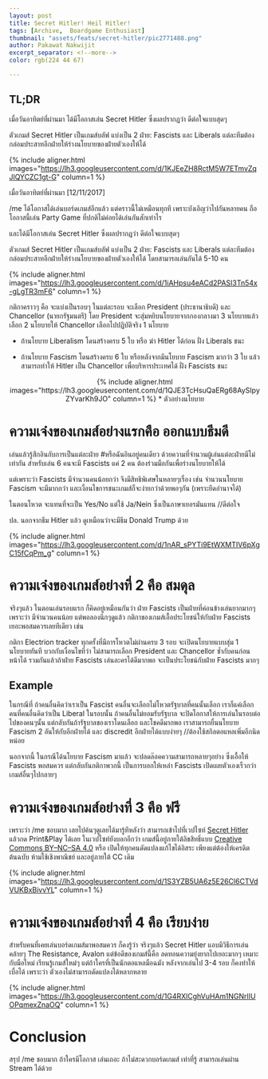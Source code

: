 ```yaml
---
layout: post
title: Secret Hitler! Heil Hitler!
tags: [Archive,  Boardgame Enthusiast]
thumbnail: "assets/feats/secret-hitler/pic2771488.png"
author: Pakawat Nakwijit
excerpt_separator: <!--more-->
color: rgb(224 44 67)

---
```


## TL;DR
เมื่อวันอาทิตย์ที่ผ่านมา ได้มีโอกาสเล่น Secret Hitler ซึ่งผลปรากฎว่า ดีต่อใจแบบสุดๆ

ตัวเกมส์ Secret Hitler เป็นเกมส์บลัฟ แบ่งเป็น 2 ฝ่าย: Fascists และ Liberals แต่ละทีมต้องกล่อมประสาทอีกฝ่ายให้ร่างนโยบายของฝ่ายตัวเองให้ได้

<!--more-->

{% include aligner.html images="https://lh3.googleusercontent.com/d/1KJEeZH8RctM5W7ETmvZqJlQYCZC1gt-G" column=1 %}

เมื่อวันอาทิตย์ที่ผ่านมา [12/11/2017]

/me ได้โอกาสได้เล่นบอร์ดเกมส์อีกแล้ว แต่คราวนี้ไม่เหมือนทุกที เพราะบังเอิญว่าไปกันหลายคน ถือโอกาสนี้เล่น Party Game ที่ปกติไม่ค่อยได้เล่นกันสักเท่าไร

และได้มีโอกาสเล่น Secret Hitler ซึ่งผลปรากฎว่า ดีต่อใจแบบสุดๆ

ตัวเกมส์ Secret Hitler เป็นเกมส์บลัฟ แบ่งเป็น 2 ฝ่าย: Fascists และ Liberals แต่ละทีมต้องกล่อมประสาทอีกฝ่ายให้ร่างนโยบายของฝ่ายตัวเองให้ได้ โดยสามารถเล่นกันได้ 5-10 คน

{% include aligner.html images="https://lh3.googleusercontent.com/d/1iAHpsu4eACd2PASI3Tn54x-gLgTR3mF6" column=1 %}

กติกาคราวๆ คือ จะแบ่งเป็นรอบๆ ในแต่ละรอบ จะเลือก President (ประธานาธิบดี) และ Chancellor (นายกรัฐมนตรี) โดย President จะสุ่มหยิบนโยบายจากกองกลางมา 3 นโยบายแล้วเลือก 2 นโยบายให้ Chancellor เลือกไปปฏิบัติจริง 1 นโยบาย

* ถ้านโยบาย Liberalism โดนสร้างครบ 5 ใบ หรือ ฆ่า Hitler ได้ก่อน ฝั่ง Liberals ชนะ

* ถ้านโยบาย Fascism โดนสร้างครบ 6 ใบ หรือหลังจากมีนโยบาย Fascism มากว่า 3 ใบ แล้วสามารถทำให้ Hitler เป็น Chancellor เพื่อบริหารประเทศได้ ฝั่ง Fascists ชนะ


<div style="text-align: center;margin-bottom:20px">
{% include aligner.html images="https://lh3.googleusercontent.com/d/1QJE3TcHsuQaERg68AySIpyZYvarKh9JO" column=1 %}
* ตัวอย่างนโยบาย
</div>

# ความเจ๋งของเกมส์อย่างแรกคือ ออกแบบธีมดี

เล่นแล้วรู้สึกอินกับการเป็นแต่ละฝ่าย <span class="tag-en"><span class="tag-en">#หรือฉันอินอยู่คนเดียว</span></span> ด้วยความที่จำนวนผู้เล่นแต่ละฝ่ายมีไม่เท่ากัน สำหรับเล่น 6 คนจะมี Fascists แค่ 2 คน ต้องร่วมมือกันเพื่อร่างนโยบายให้ได้

แต่เพราะว่า Fascists มีจำนวนคนน้อยกว่า จึงมีสิทธิพิเศษในหลายๆเรื่อง เช่น จำนวนนโยบาย Fascism จะมีมากกว่า และเงื่อนไขการชนะเกมส์ก็จะง่ายกว่าด้วยพอๆกัน (เพราะยึดอำนาจได้)

ในตอนโหวต จะแทนที่จะเป็น Yes/No แต่ใช้ Ja/Nein ซึ่งเป็นภาษาเยอรมันแทน //ดีต่อใจ

ปล. นอกจากธีม Hitler แล้ว ดูเหมือนว่าจะมีธีม Donald Trump ด้วย

{% include aligner.html images="https://lh3.googleusercontent.com/d/1nAR_sPYTi9EtWXMTIV6pXgC15fCqPm_g" column=1 %}

# ความเจ๋งของเกมส์อย่างที่ 2 คือ สมดุล

จริงๆแล้ว ในตอนเล่นรอบแรก ก็คิดอยู่เหมือนกันว่า ฝ่าย Fascists เป็นฝ่ายที่ค่อนข้างเล่นยากมากๆ เพราะว่า มีจำนวนคนน้อย แต่พอลองนึกๆดูแล้ว กติกาของเกมส์เอื้อประโยชน์ให้กับฝ่าย Fascists เยอะพอสมควรเลยทีเดียว เช่น

กติกา Electrion tracker ทุกครั้งที่มีการโหวตไม่ผ่านครบ 3 รอบ จะเปิดนโยบายแบบสุ่ม 1 นโยบายทันที บวกกับเงื่อนไขที่ว่า ไม่สามารถเลือก President และ Chancellor ซ้ำกับคนก่อนหน้าได้ รวมกันแล้วถ้าฝ่าย Fascists เล่นละครได้ดีมากพอ จะเป็นประโยชน์กับฝ่าย Fascists มากๆ

## Example

ในกรณีที่ ถ้าคนอื่นคิดว่าเราเป็น Fascist คนอื่นจะเลือกไม่โหวตรัฐบาลที่คนนั้นเลือก เราก็แค่เลือกคนที่คนอื่นคิดว่าเป็น Liberal ในรอบนั้น ถ้าคนอื่นไม่ยอมรับรัฐบาล จะปิดโอกาสให้การเล่นในรอบต่อไปของคนๆนั้น แต่กลับกันถ้ารัฐบาลของเราโดนเลือก และโชคดีมากพอ เราสามารถยื่นนโยบาย Fascism 2 อันให้กับอีกฝ่ายได้ และ discredit อีกฝ่ายได้แบบง่ายๆ //ต้องใช้สกิลตอแหลเพิ่มอีกนิดหน่อย

นอกจากนี้ ในกรณีได้นโยบาย Fascism มาแล้ว จะปลดล๊อคความสามารถหลายๆอย่าง ซึ่งเอื้อให้ Fascists พอสมควร แต่กลับกันกติกาพวกนี้ เป็นการบอกให้เหล่า Fascists เปิดเผยตัวเองเร็วกว่าเกมส์อื่นๆไปกลายๆ

# ความเจ๋งของเกมส์อย่างที่ 3 คือ ฟรี

เพราะว่า /me ชอบมาก เลยไปค้นๆดูเลยได้มารู้ทีหลังว่า สามารถเข้าไปที่เวปไซท์ [Secret Hitler](http://secrethitler.com/) แล้วกด Print&Play ได้เลย ในเวปไซท์ยังบอกอีกว่า เกมส์นี้อยู่ภายใต้ลิขสิทธิ์แบบ [Creative Commons BY–NC–SA 4.0](https://creativecommons.org/licenses/by-nc-sa/4.0/) หรือ เปิดให้ทุกคนดัดแปลงแก้ไขได้อิสระ เพียงแต่ต้องให้เครดิตต้นฉบับ ห้ามใช้เชิงพาณิชย์ และอยู่ภายใต้ CC เดิม

{% include aligner.html images="https://lh3.googleusercontent.com/d/1S3YZB5UA6z5E26Cl6CTVdVUKBxBivvYL" column=1 %}

# ความเจ๋งของเกมส์อย่างที่ 4 คือ เรียบง่าย

สำหรับคนที่เคยเล่นบอร์ดเกมส์มาพอสมควร ก็คงรู้ว่า จริงๆแล้ว Secret Hitler แอบมีวิธีการเล่นคล้ายๆ The Resistance, Avalon แต่ข้อดีของเกมส์นี้คือ ลดทอนความยุ่งยากไปเยอะมากๆ เหมาะกับมือใหม่ เรียนรู้เกมส์ใหม่ๆ แต่ถ้าใครที่เป็นนักตอแหลมือฉมัง หลังจากเล่นไป 3-4 รอบ ก็คงทำให้เบื่อได้ เพราะว่า ตัวเองไม่สามารถดัดแปลงได้หลากหลาย

{% include aligner.html images="https://lh3.googleusercontent.com/d/1G4RXlCghVuHAm1NGNrlIUOPqmexZnaOQ" column=1 %}

# Conclusion

สรุป /me ชอบมาก ถ้าใครมีโอกาส เล่นเถอะ ถ้าไม่สะดวกบอร์ดเกมส์ เท่าที่รู้ สามารถเล่นผ่าน Stream ได้ด้วย